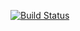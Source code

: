 [![Build Status](https://travis-ci.org/kenc58/Temperature.svg?branch=master)](https://travis-ci.org/kenc58/Temperature)